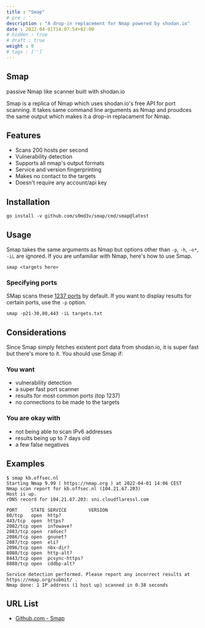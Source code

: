 ```yaml
---
title : "Smap"
# pre : ' '
description : "A drop-in replacement for Nmap powered by shodan.io"
date : 2022-04-01T14:07:54+02:00
# hidden : true
# draft : true
weight : 0
# tags : ['']
---
```


## Smap

passive Nmap like scanner built with shodan.io

Smap is a replica of Nmap which uses shodan.io's free API for port scanning. It takes same command line arguments as Nmap and proudces the same output which makes it a drop-in replacament for Nmap.

## Features

- Scans 200 hosts per second
- Vulnerability detection
- Supports all nmap's output formats
- Service and version fingerprinting
- Makes no contact to the targets
- Doesn't require any account/api key

## Installation

```plain
go install -v github.com/s0md3v/smap/cmd/smap@latest
```

## Usage

Smap takes the same arguments as Nmap but options other than `-p`, `-h`, `-o*`, `-iL` are ignored. If you are unfamiliar with Nmap, here's how to use Smap.

```plain
smap <targets here>
```

### Specifying ports

SMap scans these [1237 ports](https://api.shodan.io/shodan/ports) by default. If you want to display results for certain ports, use the `-p` option.

```plain
smap -p21-30,80,443 -iL targets.txt
```

## Considerations

Since Smap simply fetches existent port data from shodan.io, it is super fast but there's more to it. You should use Smap if:

### You want

- vulnerability detection
- a super fast port scanner
- results for most common ports (top 1237)
- no connections to be made to the targets

### You are okay with

- not being able to scan IPv6 addresses
- results being up to 7 days old
- a few false negatives

## Examples

```plain
$ smap kb.offsec.nl           
Starting Nmap 9.99 ( https://nmap.org ) at 2022-04-01 14:06 CEST
Nmap scan report for kb.offsec.nl (104.21.67.203)
Host is up.
rDNS record for 104.21.67.203: sni.cloudflaressl.com

PORT     STATE SERVICE        VERSION
80/tcp   open  http?          
443/tcp  open  https?         
2082/tcp open  infowave?      
2083/tcp open  radsec?        
2086/tcp open  gnunet?        
2087/tcp open  eli?           
2096/tcp open  nbx-dir?       
8080/tcp open  http-alt?      
8443/tcp open  pcsync-https?  
8880/tcp open  cddbp-alt?     

Service detection performed. Please report any incorrect results at https://nmap.org/submit/ .
Nmap done: 1 IP address (1 host up) scanned in 0.38 seconds
```

## URL List

- [Github.com - Smap](https://github.com/s0md3v/Smap)
